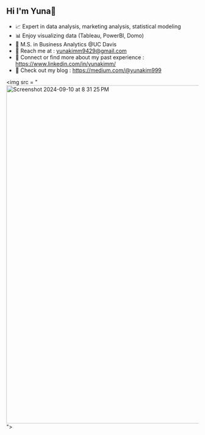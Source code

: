 ## Hi I'm Yuna👋 

- 📈 Expert in data analysis, marketing analysis, statistical modeling
- 📊 Enjoy visualizing data (Tableau, PowerBI, Domo)
- 👯 M.S. in Business Analytics @UC Davis
- 📧 Reach me at : yunakimm9429@gmail.com
- 🤝 Connect or find more about my past experience : https://www.linkedin.com/in/yunakimm/
- 💌 Check out my blog : https://medium.com/@yunakim999

<img src = "<img width="887" alt="Screenshot 2024-09-10 at 8 31 25 PM" src="https://github.com/user-attachments/assets/ebd7adf9-229b-41b3-9248-a321d53b6ec9">">

